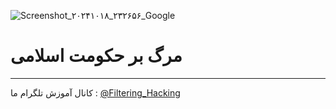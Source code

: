 ![Screenshot_۲۰۲۴۱۰۱۸_۲۳۲۶۵۶_Google](https://github.com/user-attachments/assets/5c48ce57-decb-44f9-ab90-e54f561ced37)
# مرگ بر حکومت اسلامی
-----
کانال آموزش تلگرام ما :
[@Filtering_Hacking](https://t.me/Filtering_Hacking)
